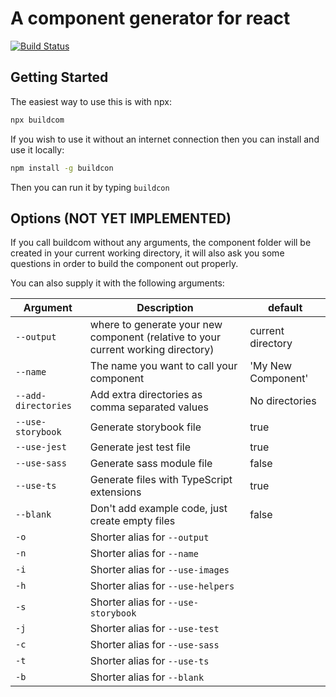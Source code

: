 # A component generator for react

[![Build Status](https://travis-ci.org/foxleigh81/ctgen.svg?branch=master)](https://travis-ci.org/foxleigh81/ctgen)


## Getting Started

The easiest way to use this is with npx:

```bash
npx buildcom
```

If you wish to use it without an internet connection then you can install and use it locally:

```bash
npm install -g buildcon
```

Then you can run it by typing `buildcon`

## Options (NOT YET IMPLEMENTED)

If you call buildcom without any arguments, the component folder will be created in your current working directory, it will also ask you some questions in order to build the component out properly.

You can also supply it with the following arguments:

Argument | Description | default
---- | ---- | ----
`--output` | where to generate your new component (relative to your current working directory) | current directory
`--name` | The name you want to call your component | 'My New Component'
`--add-directories` | Add extra directories as comma separated values | No directories
`--use-storybook` | Generate storybook file | true
`--use-jest` | Generate jest test file | true
`--use-sass` | Generate sass module file | false
`--use-ts` | Generate files with TypeScript extensions | true
`--blank` | Don't add example code, just create empty files | false
`-o` | Shorter alias for `--output`
`-n` | Shorter alias for `--name`
`-i` | Shorter alias for `--use-images`
`-h` | Shorter alias for `--use-helpers`
`-s`  | Shorter alias for `--use-storybook`
`-j`  | Shorter alias for `--use-test`
`-c`  | Shorter alias for `--use-sass`
`-t`  | Shorter alias for `--use-ts`
`-b` | Shorter alias for `--blank`